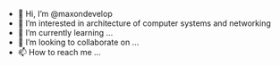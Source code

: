 - 👋 Hi, I’m @maxondevelop
- 👀 I’m interested in architecture of computer systems and networking
- 🌱 I’m currently learning ...
- 💞️ I’m looking to collaborate on ...
- 📫 How to reach me ...
